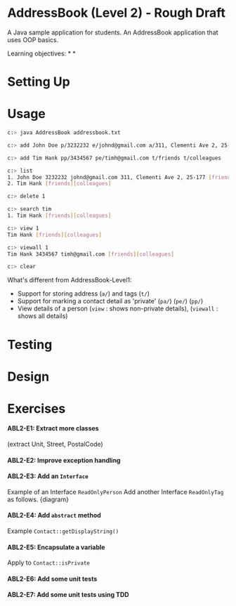 # AddressBook (Level 2) - Rough Draft
A Java sample application for students. An AddressBook application that uses OOP basics.

Learning objectives:
* 
* 

# Setting Up

# Usage
```sh
c:> java AddressBook addressbook.txt

c:> add John Doe p/3232232 e/johnd@gmail.com a/311, Clementi Ave 2, 25-177 t/friends

c:> add Tim Hank pp/3434567 pe/timh@gmail.com t/friends t/colleagues

c:> list
1. John Doe 3232232 johnd@gmail.com 311, Clementi Ave 2, 25-177 [friends]
2. Tim Hank [friends][colleagues]

c:> delete 1

c:> search tim
1. Tim Hank [friends][colleagues]

c:> view 1
Tim Hank [friends][colleagues]

c:> viewall 1
Tim Hank 3434567 timh@gmail.com [friends][colleagues]

c:> clear
```
What's different from AddressBook-Level1:
* Support for storing address (`a/`) and tags (`t/`)
* Support for marking a contact detail as 'private' (`pa/`) (`pe/`) (`pp/`) 
* View details of a person (`view` : shows non-private details), (`viewall` : shows all details)

# Testing

# Design

# Exercises

#### ABL2-E1: Extract more classes 
(extract Unit, Street, PostalCode)
             
#### ABL2-E2: Improve exception handling

#### ABL2-E3: Add an `Interface` 
Example of an Interface `ReadOnlyPerson`
Add another Interface `ReadOnlyTag` as follows.
{diagram}

#### ABL2-E4:  Add `abstract` method 
Example `Contact::getDisplayString()`


#### ABL2-E5:  Encapsulate a variable 
Apply to `Contact::isPrivate`

#### ABL2-E6:  Add some unit tests

#### ABL2-E7:  Add some unit tests using TDD
